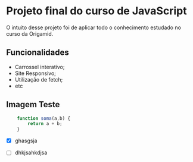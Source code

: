 # Projeto final do curso de JavaScript

O intuito desse projeto foi de aplicar todo o conhecimento estudado no curso da Origamid.

## Funcionalidades

* Carrossel interativo;
* Site Responsivo;
* Utilização de fetch;
* etc

## Imagem Teste

```javascript
    function soma(a,b) {
        return a + b;
    }
```

- [x] ghasgsja

- [ ] dhkjsahkdjsa
